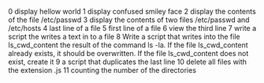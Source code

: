 0 display hellow world
1 display confused smiley face
2 display the contents of the file /etc/passwd
3 display the contents of two files /etc/passwd and /etc/hosts
4 last line of a file
5 first line of a file
6 view the third line
7 write a script the writes a text in to a file
8 Write a script that writes into the file ls_cwd_content the result of the command ls -la. If the file ls_cwd_content already exists, it should be overwritten. If the file ls_cwd_content does not exist, create it
9 a script that duplicates the last line
10 delete all files with the extension .js
11 counting the number of the directories
